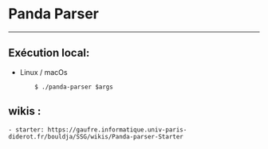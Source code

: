 # Panda Parser

---



## Exécution  local:
 - Linux / macOs
    ```
        $ ./panda-parser $args
    ```
   

## wikis :
    - starter: https://gaufre.informatique.univ-paris-diderot.fr/bouldja/SSG/wikis/Panda-parser-Starter